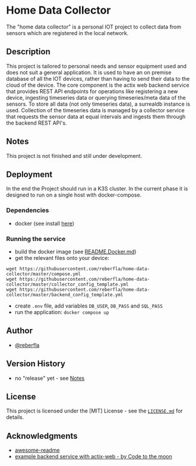 # Home Data Collector

The "home data collector" is a personal IOT project to collect data from sensors which are registered in the local network.
## Description

This project is tailored to personal needs and sensor equipment used and does not suit a general application.
It is used to have an on premise database of all the IOT devices, rather than having to send their data to the cloud of the device.
The core component is the actix web backend service that provides REST API endpoints for operations like registering a new device, ingesting timeseries data or querying timeseries/meta data of the sensors.
To store all data (not only timeseries data), a surrealdb instance is used. Collection of the timeseries data is managed by a collector service that requests the sensor data at equal intervals and ingests them through the backend REST API's.

## Notes
This project is not finished and still under development.

## Deployment

In the end the Project should run in a K3S cluster. In the current phase it is designed to run on a single host with docker-compose.
### Dependencies

* docker (see install [here](https://docs.docker.com/engine/install/))

### Running the service

* build the docker image (see [README.Docker.md](https://github.com/reberfla/home-data-collector/blob/master/README.Docker.md))
* get the relevant files onto your device:
```
wget https://githubusercontent.com/reberfla/home-data-collector/master/compose.yml
wget https://githubusercontent.com/reberfla/home-data-collector/master/collector_config_template.yml
wget https://githubusercontent.com/reberfla/home-data-collector/master/backend_config_template.yml
```
* create `.env` file, add variables `DB_USER`, `DB_PASS` and `SQL_PASS`
* run the application: `docker compose up`

## Author

* [@reberfla](https://github.com/reberfla)

## Version History
* no "release" yet - see [Notes](#notes)

## License

This project is licensed under the [MIT] License - see the [`LICENSE.md`](https://github.com/reberfla/home-data-collector/blob/master/LICENCE.md) for details.

## Acknowledgments

* [awesome-readme](https://github.com/matiassingers/awesome-readme)
* [example backend service with actix-web - by Code to the moon](https://www.youtube.com/watch?v=L8tWKqSMKUI&list=PLqnVCl9hPjM4wvPyuRerufBmaOTx7OMLo&index=5&t=938s)
